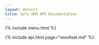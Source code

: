 ```yaml
---
layout: default
title: Sofa ODM API Documentation
---
```


{% include menu.html %}

{% include api.html page="resultset.md" %}
